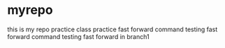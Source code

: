 # myrepo
this is my repo practice class
practice fast forward command
testing fast forward command
testing fast forward in branch1


